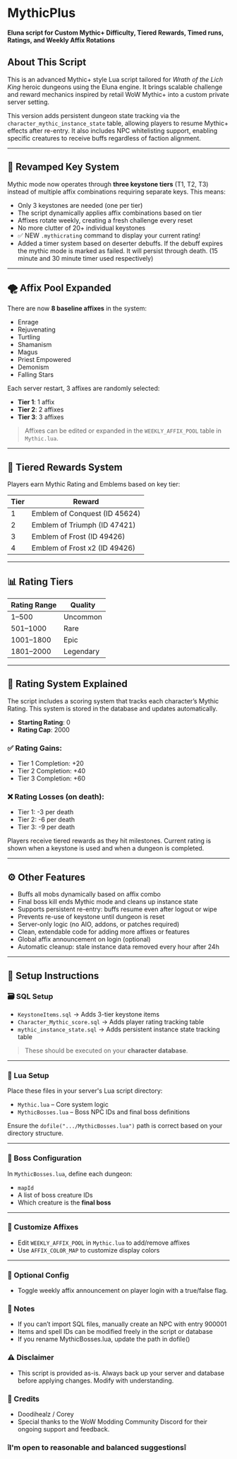 # MythicPlus
**Eluna script for Custom Mythic+ Difficulty, Tiered Rewards, Timed runs, Ratings, and Weekly Affix Rotations**

## About This Script
This is an advanced Mythic+ style Lua script tailored for *Wrath of the Lich King* heroic dungeons using the Eluna engine. It brings scalable challenge and reward mechanics inspired by retail WoW Mythic+ into a custom private server setting.

This version adds persistent dungeon state tracking via the `character_mythic_instance_state` table, allowing players to resume Mythic+ effects after re-entry. It also includes NPC whitelisting support, enabling specific creatures to receive buffs regardless of faction alignment.

---

## 🔑 Revamped Key System
Mythic mode now operates through **three keystone tiers** (T1, T2, T3) instead of multiple affix combinations requiring separate keys. This means:

- Only 3 keystones are needed (one per tier)
- The script dynamically applies affix combinations based on tier
- Affixes rotate weekly, creating a fresh challenge every reset
- No more clutter of 20+ individual keystones
- ✅ NEW `.mythicrating` command to display your current rating!
- Added a timer system based on deserter debuffs. If the debuff expires the mythic mode is marked as failed. It will persist through death. (15 minute and 30 minute timer used respectively)

---

## 🌪️ Affix Pool Expanded
There are now **8 baseline affixes** in the system:

- Enrage  
- Rejuvenating  
- Turtling  
- Shamanism  
- Magus  
- Priest Empowered  
- Demonism  
- Falling Stars

Each server restart, 3 affixes are randomly selected:

- **Tier 1**: 1 affix  
- **Tier 2**: 2 affixes  
- **Tier 3**: 3 affixes

> Affixes can be edited or expanded in the `WEEKLY_AFFIX_POOL` table in `Mythic.lua`.

---

## 🏅 Tiered Rewards System

Players earn Mythic Rating and Emblems based on key tier:

| Tier | Reward                       |
|------|------------------------------|
| 1    | Emblem of Conquest (ID 45624)|
| 2    | Emblem of Triumph (ID 47421) |
| 3    | Emblem of Frost (ID 49426)   |
| 4    | Emblem of Frost x2 (ID 49426)|

---

## 📊 Rating Tiers

| Rating Range | Quality        |
|--------------|----------------|
| 1–500        | Uncommon       |
| 501–1000     | Rare           |
| 1001–1800    | Epic           |
| 1801–2000    | Legendary       |

---

## 🧮 Rating System Explained

The script includes a scoring system that tracks each character’s Mythic Rating. This system is stored in the database and updates automatically.

- **Starting Rating**: 0  
- **Rating Cap**: 2000  

### ✅ Rating Gains:
- Tier 1 Completion: +20  
- Tier 2 Completion: +40  
- Tier 3 Completion: +60  

### ❌ Rating Losses (on death):
- Tier 1: -3 per death  
- Tier 2: -6 per death  
- Tier 3: -9 per death  

Players receive tiered rewards as they hit milestones. Current rating is shown when a keystone is used and when a dungeon is completed.

---

## ⚙️ Other Features

- Buffs all mobs dynamically based on affix combo  
- Final boss kill ends Mythic mode and cleans up instance state  
- Supports persistent re-entry: buffs resume even after logout or wipe  
- Prevents re-use of keystone until dungeon is reset  
- Server-only logic (no AIO, addons, or patches required)  
- Clean, extendable code for adding more affixes or features  
- Global affix announcement on login (optional)  
- Automatic cleanup: stale instance data removed every hour after 24h

---

## 🧰 Setup Instructions

### 🗃️ SQL Setup

- `KeystoneItems.sql` → Adds 3-tier keystone items  
- `Character_Mythic_score.sql` → Adds player rating tracking table  
- `mythic_instance_state.sql` → Adds persistent instance state tracking table

> These should be executed on your **character database**.

---

### 🧠 Lua Setup

Place these files in your server's Lua script directory:

- `Mythic.lua` – Core system logic  
- `MythicBosses.lua` – Boss NPC IDs and final boss definitions  

Ensure the `dofile(".../MythicBosses.lua")` path is correct based on your directory structure.

---

### 🧟 Boss Configuration

In `MythicBosses.lua`, define each dungeon:

- `mapId`  
- A list of boss creature IDs  
- Which creature is the **final boss**

---

### 🎨 Customize Affixes

- Edit `WEEKLY_AFFIX_POOL` in `Mythic.lua` to add/remove affixes  
- Use `AFFIX_COLOR_MAP` to customize display colors  

---

### 🔧 Optional Config

- Toggle weekly affix announcement on player login with a true/false flag.

### 📝 Notes
- If you can’t import SQL files, manually create an NPC with entry 900001
- Items and spell IDs can be modified freely in the script or database
- If you rename MythicBosses.lua, update the path in dofile()

### ⚠️ Disclaimer
- This script is provided as-is. Always back up your server and database before applying changes. Modify with understanding.

### 👑 Credits
- Doodihealz / Corey
- Special thanks to the WoW Modding Community Discord for their ongoing support and feedback.

### ❕I'm open to reasonable and balanced suggestions❕
